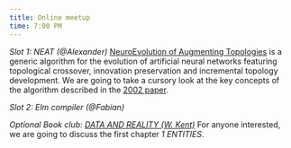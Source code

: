 ```yaml
---
title: Online meetup
time: 7:00 PM
---
```

*Slot 1: NEAT (@Alexander)*
[NeuroEvolution of Augmenting Topologies](https://en.wikipedia.org/wiki/Neuroevolution_of_augmenting_topologies) is a generic algorithm for the evolution of artificial neural networks featuring topological crossover, innovation preservation and incremental topology development. We are going to take a cursory look at the key concepts of the algorithm described in the [2002 paper](http://nn.cs.utexas.edu/?stanley:ec02).

*Slot 2: Elm compiler (@Fabian)*

*Optional Book club: [DATA AND REALITY (W. Kent)](https://www.google.com/search?q=data+and+reality)*
For anyone interested, we are going to discuss the first chapter *1 ENTITIES*.
